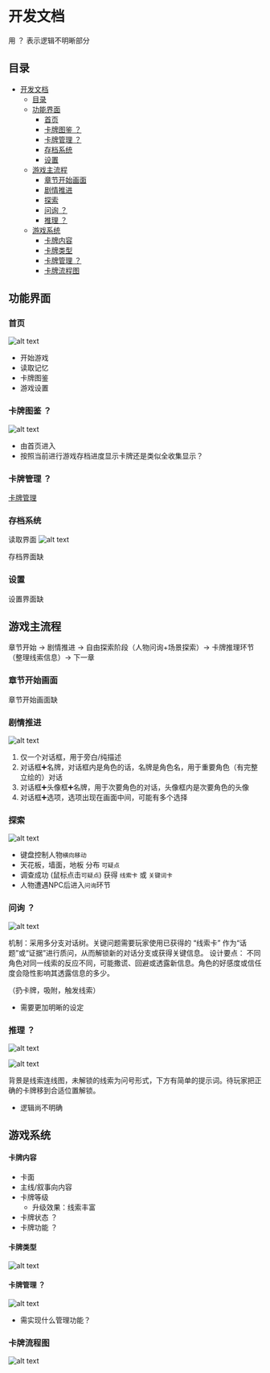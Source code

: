 # 开发文档
用 ？ 表示逻辑不明晰部分
## 目录
- [开发文档](#开发文档)
  - [目录](#目录)
  - [功能界面](#功能界面)
    - [首页](#首页)
    - [卡牌图鉴 ？](#卡牌图鉴-)
    - [卡牌管理 ？](#卡牌管理-)
    - [存档系统](#存档系统)
    - [设置](#设置)
  - [游戏主流程](#游戏主流程)
    - [章节开始画面](#章节开始画面)
    - [剧情推进](#剧情推进)
    - [探索](#探索)
    - [问询 ？](#问询-)
    - [推理 ？](#推理-)
  - [游戏系统](#游戏系统)
      - [卡牌内容](#卡牌内容)
      - [卡牌类型](#卡牌类型)
      - [卡牌管理 ？](#卡牌管理--1)
    - [卡牌流程图](#卡牌流程图)

## 功能界面
### 首页
![alt text](image-1.png)
- 开始游戏
- 读取记忆
- 卡牌图鉴
- 游戏设置
### 卡牌图鉴 ？
![alt text](image.png)
- 由首页进入
- 按照当前进行游戏存档进度显示卡牌还是类似全收集显示？
### 卡牌管理 ？
[卡牌管理](#卡牌管理--1)
### 存档系统
读取界面
![alt text](image-2.png)

存档界面缺

### 设置
设置界面缺

## 游戏主流程
章节开始 → 剧情推进 → 自由探索阶段（人物问询+场景探索）→ 卡牌推理环节（整理线索信息）→ 下一章

### 章节开始画面
章节开始画面缺

### 剧情推进
![alt text](image-3.png)

1. 仅一个对话框，用于旁白/纯描述
2. 对话框➕名牌，对话框内是角色的话，名牌是角色名，用于重要角色（有完整立绘的）对话
3. 对话框➕头像框➕名牌，用于次要角色的对话，头像框内是次要角色的头像   
4. 对话框➕选项，选项出现在画面中间，可能有多个选择

### 探索
![alt text](image-4.png)

- 键盘控制人物`横向移动`
- 天花板，墙面，地板 分布 `可疑点`
- 调查成功 (鼠标点击`可疑点`) 获得 `线索卡` 或 `关键词卡`
- 人物遭遇NPC后进入`问询`环节

### 问询 ？
![alt text](image-5.png)

机制：采用多分支对话树。关键问题需要玩家使用已获得的 “线索卡” 作为“话题”或“证据”进行质问，从而解锁新的对话分支或获得关键信息。
设计要点： 不同角色对同一线索的反应不同，可能撒谎、回避或透露新信息。角色的好感度或信任度会隐性影响其透露信息的多少。

（扔卡牌，吸附，触发线索）

- 需要更加明晰的设定

### 推理 ？
![alt text](image-10.png)

![alt text](image-11.png)

背景是线索连线图，未解锁的线索为问号形式，下方有简单的提示词。待玩家把正确的卡牌移到合适位置解锁。

- 逻辑尚不明确

## 游戏系统
#### 卡牌内容
- 卡面
- 主线/叙事向内容
- 卡牌等级
  - 升级效果：线索丰富
- 卡牌状态 ？
- 卡牌功能 ？
#### 卡牌类型
![alt text](image-8.png)
#### 卡牌管理 ？
![alt text](image-9.png)
- 需实现什么管理功能？
### 卡牌流程图
![alt text](image-12.png)